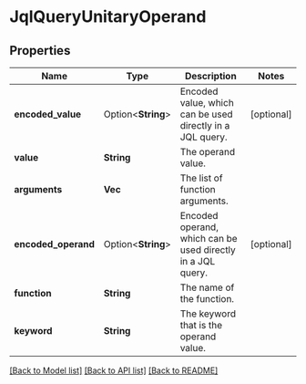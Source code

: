 # JqlQueryUnitaryOperand

## Properties

Name | Type | Description | Notes
------------ | ------------- | ------------- | -------------
**encoded_value** | Option<**String**> | Encoded value, which can be used directly in a JQL query. | [optional]
**value** | **String** | The operand value. | 
**arguments** | **Vec<String>** | The list of function arguments. | 
**encoded_operand** | Option<**String**> | Encoded operand, which can be used directly in a JQL query. | [optional]
**function** | **String** | The name of the function. | 
**keyword** | **String** | The keyword that is the operand value. | 

[[Back to Model list]](../README.md#documentation-for-models) [[Back to API list]](../README.md#documentation-for-api-endpoints) [[Back to README]](../README.md)


